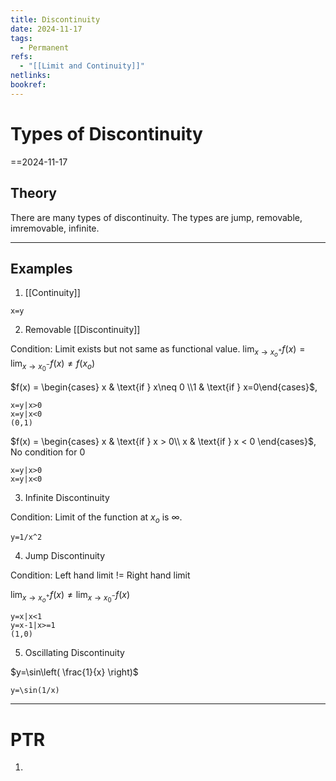 ```yaml
---
title: Discontinuity
date: 2024-11-17
tags:
  - Permanent
refs:
  - "[[Limit and Continuity]]"
netlinks: 
bookref: 
---
```

# Types of Discontinuity
==2024-11-17

## Theory
There are many types of discontinuity.
The types are jump, removable, imremovable, infinite.

---
## Examples
1. [[Continuity]]

```desmos-graph
x=y
```

2. Removable [[Discontinuity]]

Condition:
Limit exists but not same as functional value.
$\lim_{ x \to x_{o}^+ }f(x)=\lim_{ x \to x_{0}^- }f(x)\neq f(x_{o})$

$f(x) = \begin{cases} x & \text{if } x\neq 0 \\1 & \text{if } x=0\end{cases}$, 

```desmos-graph
x=y|x>0
x=y|x<0
(0,1)
```

$f(x) = \begin{cases} x & \text{if } x > 0\\ x & \text{if } x < 0 \end{cases}$, No condition for 0

```desmos-graph
x=y|x>0
x=y|x<0
```

3. Infinite Discontinuity

Condition:
Limit of the function at $x_{o}$ is $\infty$.

```desmos-graph
y=1/x^2
```

4. Jump Discontinuity 

Condition:
Left hand limit != Right hand limit

$\lim_{ x \to x_{o}^+ }f(x)\neq\lim_{ x \to x_{0}^- }f(x)$

```desmos-graph
y=x|x<1
y=x-1|x>=1
(1,0)
```

5. Oscillating Discontinuity

$y=\sin\left( \frac{1}{x} \right)$

```desmos-graph
y=\sin(1/x)
```

---
# PTR

1. 